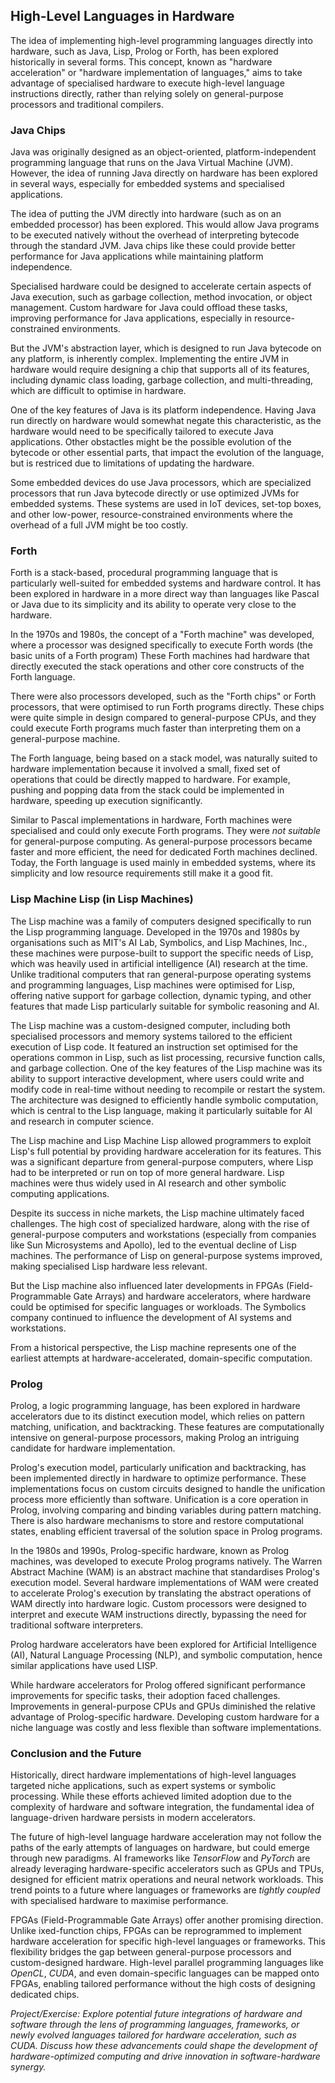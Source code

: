 
## High-Level Languages in Hardware

The idea of implementing high-level programming languages directly into hardware, such as
Java, Lisp, Prolog or Forth, has been explored historically in several forms. This concept,
known as "hardware acceleration" or "hardware implementation of languages," aims to take
advantage of specialised hardware to execute high-level language instructions directly,
rather than relying solely on general-purpose processors and traditional compilers.


### Java Chips

Java was originally designed as an object-oriented, platform-independent programming language
that runs on the Java Virtual Machine (JVM). However, the idea of running Java directly on
hardware has been explored in several ways, especially for embedded systems and specialised
applications.

The idea of putting the JVM directly into hardware (such as on an embedded processor) has
been explored. This would allow Java programs to be executed natively without the overhead
of interpreting bytecode through the standard JVM. Java chips like these could provide better
performance for Java applications while maintaining platform independence.

Specialised hardware could be designed to accelerate certain aspects of Java execution,
such as garbage collection, method invocation, or object management. Custom hardware for
Java could offload these tasks, improving performance for Java applications, especially
in resource-constrained environments.


But the JVM's abstraction layer, which is designed to run Java bytecode on any platform,
is inherently complex. Implementing the entire JVM in hardware would require designing
a chip that supports all of its features, including dynamic class loading, garbage collection,
and multi-threading, which are difficult to optimise in hardware.

One of the key features of Java is its platform independence. Having Java run directly on
hardware would somewhat negate this characteristic, as the hardware would need to be
specifically tailored to execute Java applications. Other obstactles might be the possible
evolution of the bytecode or other essential parts, that impact the evolution of the
language, but is restriced due to limitations of updating the hardware.

Some embedded devices do use Java processors, which are specialized processors that run
Java bytecode directly or use optimized JVMs for embedded systems. These systems are used
in IoT devices, set-top boxes, and other low-power, resource-constrained environments
where the overhead of a full JVM might be too costly.


### Forth

Forth is a stack-based, procedural programming language that is particularly well-suited
for embedded systems and hardware control. It has been explored in hardware in a more
direct way than languages like Pascal or Java due to its simplicity and its ability to
operate very close to the hardware.

In the 1970s and 1980s, the concept of a "Forth machine" was developed, where a processor
was designed specifically to execute Forth words (the basic units of a Forth program)
These Forth machines had hardware that directly executed the stack operations and other
core constructs of the Forth language.

There were also processors developed, such as the "Forth chips" or Forth processors,
that were optimised to run Forth programs directly. These chips were quite simple
in design compared to general-purpose CPUs, and they could execute Forth programs
much faster than interpreting them on a general-purpose machine.

The Forth language, being based on a stack model, was naturally suited to hardware
implementation because it involved a small, fixed set of operations that could be
directly mapped to hardware. For example, pushing and popping data from the stack
could be implemented in hardware, speeding up execution significantly.

Similar to Pascal implementations in hardware, Forth machines were specialised and
could only execute Forth programs. They were *not suitable* for general-purpose
computing. As general-purpose processors became faster and more efficient, the need
for dedicated Forth machines declined. Today, the Forth language is used mainly in
embedded systems, where its simplicity and low resource requirements still make it a good fit.


### Lisp Machine Lisp (in Lisp Machines)

The Lisp machine was a family of computers designed specifically to run the Lisp programming language.
Developed in the 1970s and 1980s by organisations such as MIT's AI Lab, Symbolics, and Lisp Machines, Inc.,
these machines were purpose-built to support the specific needs of Lisp, which was heavily used in
artificial intelligence (AI) research at the time. Unlike traditional computers that ran general-purpose
operating systems and programming languages, Lisp machines were optimised for Lisp, offering native
support for garbage collection, dynamic typing, and other features that made Lisp particularly suitable
for symbolic reasoning and AI.

The Lisp machine was a custom-designed computer, including both specialised processors and memory systems
tailored to the efficient execution of Lisp code. It featured an instruction set optimised for the
operations common in Lisp, such as list processing, recursive function calls, and garbage collection.
One of the key features of the Lisp machine was its ability to support interactive development, where
users could write and modify code in real-time without needing to recompile or restart the system.
The architecture was designed to efficiently handle symbolic computation, which is central to the Lisp
language, making it particularly suitable for AI and research in computer science.

The Lisp machine and Lisp Machine Lisp allowed programmers to exploit Lisp's full potential by providing
hardware acceleration for its features. This was a significant departure from general-purpose computers,
where Lisp had to be interpreted or run on top of more general hardware.
Lisp machines were thus widely used in AI research and other symbolic computing applications.

Despite its success in niche markets, the Lisp machine ultimately faced challenges.
The high cost of specialized hardware, along with the rise of general-purpose computers and workstations
(especially from companies like Sun Microsystems and Apollo), led to the eventual decline of Lisp machines.
The performance of Lisp on general-purpose systems improved, making specialised Lisp hardware less relevant.

But the Lisp machine also influenced later developments in FPGAs (Field-Programmable Gate Arrays) and hardware
accelerators, where hardware could be optimised for specific languages or workloads. The Symbolics company
continued to influence the development of AI systems and workstations.

From a historical perspective, the Lisp machine represents one of the earliest attempts at
hardware-accelerated, domain-specific computation.


### Prolog

Prolog, a logic programming language, has been explored in hardware accelerators due to its distinct
execution model, which relies on pattern matching, unification, and backtracking. These features are
computationally intensive on general-purpose processors, making Prolog an intriguing candidate for
hardware implementation.

Prolog's execution model, particularly unification and backtracking, has been implemented directly in
hardware to optimize performance. These implementations focus on custom circuits designed to handle the
unification process more efficiently than software. Unification is a core operation in Prolog, involving
comparing and binding variables during pattern matching. There is also hardware mechanisms to store and
restore computational states, enabling efficient traversal of the solution space in Prolog programs.

In the 1980s and 1990s, Prolog-specific hardware, known as Prolog machines, was developed to execute
Prolog programs natively. The Warren Abstract Machine (WAM) is an abstract machine that standardises
Prolog's execution model. Several hardware implementations of WAM were created to accelerate Prolog's
execution by translating the abstract operations of WAM directly into hardware logic.
Custom processors were designed to interpret and execute WAM instructions directly, bypassing the
need for traditional software interpreters.

Prolog hardware accelerators have been explored for Artificial Intelligence (AI), Natural Language Processing
(NLP), and symbolic computation, hence similar applications have used LISP.

While hardware accelerators for Prolog offered significant performance improvements for specific tasks, their
adoption faced challenges. Improvements in general-purpose CPUs and GPUs diminished the relative advantage of
Prolog-specific hardware. Developing custom hardware for a niche language was costly and less flexible than
software implementations.



### Conclusion and the Future

Historically, direct hardware implementations of high-level languages targeted niche
applications, such as expert systems or symbolic processing. While these efforts achieved
limited adoption due to the complexity of hardware and software integration, the
fundamental idea of language-driven hardware persists in modern accelerators.

The future of high-level language hardware acceleration may not follow the paths of
the early attempts of languages on hardware, but could emerge through new paradigms.
AI frameworks like *TensorFlow* and *PyTorch* are already leveraging hardware-specific
accelerators such as GPUs and TPUs, designed for efficient matrix operations and
neural network workloads. This trend points to a future where languages or frameworks
are *tightly coupled* with specialised hardware to maximise performance.

FPGAs (Field-Programmable Gate Arrays) offer another promising direction. Unlike 
ixed-function chips, FPGAs can be reprogrammed to implement hardware acceleration
for specific high-level languages or frameworks. This flexibility bridges the gap
between general-purpose processors and custom-designed hardware. High-level parallel
programming languages like *OpenCL*, *CUDA*, and even domain-specific languages can be
mapped onto FPGAs, enabling tailored performance without the high costs of
designing dedicated chips.

*Project/Exercise: Explore potential future integrations of hardware and software
through the lens of programming languages, frameworks, or newly evolved languages
tailored for hardware acceleration, such as CUDA. Discuss how these advancements
could shape the development of hardware-optimized computing and drive innovation
in software-hardware synergy.*